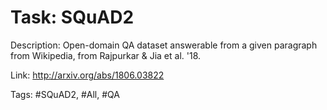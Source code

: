 Task: SQuAD2
=============
Description: Open-domain QA dataset answerable from a given paragraph from Wikipedia, from Rajpurkar & Jia et al. '18.

Link: http://arxiv.org/abs/1806.03822

Tags: #SQuAD2, #All, #QA
